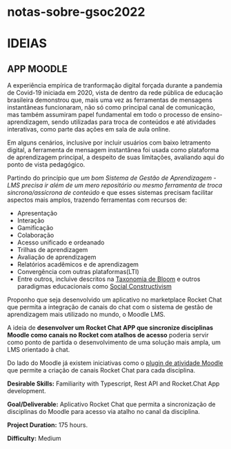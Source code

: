# notas-sobre-gsoc2022

# IDEIAS

## APP MOODLE
A experiência empírica de tranformação digital forçada durante a pandemia de Covid-19 iniciada em 2020, vista de dentro da rede pública de educação brasileira demonstrou que, mais uma vez as ferramentas de mensagens instantâneas funcionaram, não só como principal canal de comunicação, mas também assumiram papel fundamental em todo o processo de ensino-aprendizagem, sendo utilizadas para troca de conteúdos e até atividades interativas, como parte das ações em sala de aula online. 

Em alguns cenários, inclusive por incluir usuários com baixo letramento digital, a ferramenta de mensagem instantânea foi usada como plataforma de aprendizagem principal, a despeito de suas limitações, avaliando aqui do ponto de vista pedagógico.

Partindo do princípio que *um bom Sistema de Gestão de Aprendizagem - LMS precisa ir além de um mero repositório ou mesmo ferramenta de troca sincrona/assícrona de conteúdo* e que esses sistemas precisam facilitar aspectos mais amplos, trazendo ferramentas com recursos de:
* Apresentação 
* Interação
* Gamificação
* Colaboração
* Acesso unificado e ordeanado
* Trilhas de aprendizagem
* Avaliação de aprendizagem
* Relatórios acadêmicos e de aprendizagem
* Convergência com outras plataformas(LTI)
* Entre outros, incluive descritos na [Taxonomia de Bloom](https://cft.vanderbilt.edu/guides-sub-pages/blooms-taxonomy/) e outros paradigmas educacionais como [Social Constructivism](https://gsi.berkeley.edu/gsi-guide-contents/learning-theory-research/social-constructivism/)

Proponho que seja desenvolvido um aplicativo no marketplace Rocket Chat que permita a integração de canais do chat com o sistema de gestão de aprendizagem mais utilizado no mundo, o Moodle LMS.

A ideia de **desenvolver um Rocket Chat APP que sincronize disciplinas Moodle como canais no Rocket com atalhos de acesso** poderia servir como ponto de partida o desenvolvimento de uma solução mais ampla, um LMS orientado à chat.

Do lado do Moodle já existem iniciativas como o [plugin de atividade Moodle](https://moodle.org/plugins/mod_rocketchat) que permite a criação de canais Rocket Chat para cada disciplina. 

**Desirable Skills:** Familiarity with Typescript, Rest API  and Rocket.Chat App development.

**Goal/Deliverable:**  Aplicativo Rocket Chat que permita a sincronização de disciplinas do Moodle para acesso via atalho no canal da disciplina.

**Project Duration:** 175 hours.

**Difficulty:** Medium
